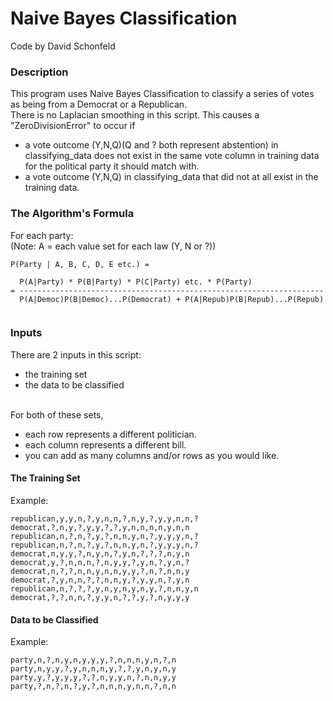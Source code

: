 # Naive Bayes Classification
Code by David Schonfeld

### Description
This program uses Naive Bayes Classification to classify a series of votes as being from a Democrat or a Republican.
<br />There is no Laplacian smoothing in this script. This causes a "ZeroDivisionError" to occur if
- a vote outcome (Y,N,Q)(Q and ? both represent abstention) in classifying_data does not exist
       in the same vote column in training data for the political
       party it should match with.
- a vote outcome (Y,N,Q) in classifying_data that did not
       at all exist in the training data.

### The Algorithm's Formula
For each party:
<br />(Note: A = each value set for each law (Y, N or ?))
		 
```
P(Party | A, B, C, D, E etc.) =

  P(A|Party) * P(B|Party) * P(C|Party) etc. * P(Party)
= --------------------------------------------------------------------
  P(A|Democ)P(B|Democ)...P(Democrat) + P(A|Repub)P(B|Repub)...P(Repub)
  
```

### Inputs
There are 2 inputs in this script:
- the training set
- the data to be classified

<br />For both of these sets,
- each row represents a different politician.
- each column represents a different bill.
- you can add as many columns and/or rows as you would like.

#### The Training Set
Example:
```
republican,y,y,n,?,y,n,n,?,n,y,?,y,y,n,n,?
democrat,?,n,y,?,y,y,?,?,y,n,n,n,n,y,n,n
republican,n,?,n,?,y,?,n,n,y,n,?,y,y,y,n,?
republican,n,?,n,?,y,?,n,n,y,n,?,y,y,y,n,?
democrat,n,y,y,?,n,y,n,?,y,n,?,?,?,n,y,n
democrat,y,?,n,n,n,?,n,y,y,?,y,n,?,y,n,?
democrat,n,?,?,n,n,y,n,n,y,y,?,n,?,n,n,y
democrat,?,y,n,n,?,?,n,n,y,?,y,y,n,?,y,n
republican,n,?,?,?,y,n,y,n,y,n,y,?,n,n,y,n
democrat,?,?,n,n,?,y,y,n,?,?,y,?,n,y,y,y
```

#### Data to be Classified
Example:
```
party,n,?,n,y,n,y,y,y,?,n,n,n,y,n,?,n
party,n,y,y,?,y,n,n,n,y,?,?,y,n,y,n,y
party,y,?,y,y,y,?,?,n,y,y,n,?,n,n,y,y
party,?,n,?,n,?,y,?,n,n,n,y,n,n,?,n,n
```




